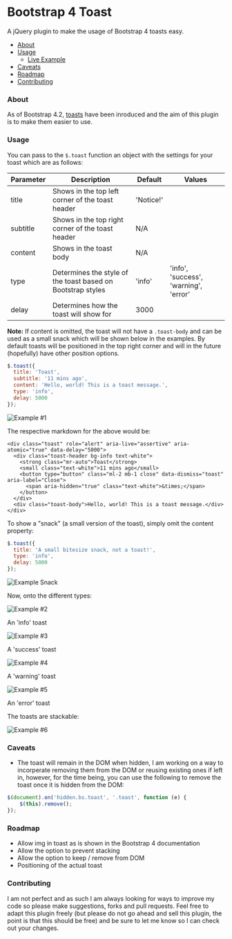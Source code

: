 # Bootstrap 4 Toast
A jQuery plugin to make the usage of Bootstrap 4 toasts easy.

* [About](#about)
* [Usage](#usage)
  * [Live Example](https://OliveEuphoricTriggers--five-nine.repl.co)
* [Caveats](#caveats)
* [Roadmap](#roadmap)
* [Contributing](#contributing)

### About

As of Bootstrap 4.2, [toasts](https://getbootstrap.com/docs/4.2/components/toasts/) have been inroduced and the aim of this plugin is to make them easier to use.

### Usage

You can pass to the `$.toast` function an object with the settings for your toast which are as follows:

| Parameter     |Description| Default | Values |
| ------------- |-----------| -------  |---------
| title         | Shows in the top left corner of the toast header | 'Notice!'|        |
| subtitle      | Shows in the top right corner of the toast header | N/A      |        |
| content       | Shows in the toast body | N/A      |
| type          | Determines the style of the toast based on Bootstrap styles | 'info'   | 'info', 'success', 'warning', 'error'
| delay         | Determines how the toast will show for | 3000

**Note:** If content is omitted, the toast will not have a `.toast-body` and can be used as a small snack which will be shown below in the examples. By default toasts will be positioned in the top right corner and will in the future (hopefully) have other position options.

```javascript
$.toast({
  title: 'Toast',
  subtitle: '11 mins ago',
  content: 'Hello, world! This is a toast message.',
  type: 'info',
  delay: 5000
});
```

![Example #1](https://i.gyazo.com/20fbdf05b57af4a76e28f66047fe6591.png)

The respective markdown for the above would be:

```
<div class="toast" role="alert" aria-live="assertive" aria-atomic="true" data-delay="5000">
  <div class="toast-header bg-info text-white">
    <strong class="mr-auto">Toast</strong>
    <small class="text-white">11 mins ago</small>
    <button type="button" class="ml-2 mb-1 close" data-dismiss="toast" aria-label="Close">
      <span aria-hidden="true" class="text-white">&times;</span>
    </button>
  </div>
  <div class="toast-body">Hello, world! This is a toast message.</div>
</div>
```

To show a "snack" (a small version of the toast), simply omit the content property:

```javascript
$.toast({
  title: 'A small bitesize snack, not a toast!',
  type: 'info',
  delay: 5000
});
```

![Example Snack](https://i.gyazo.com/e707a35836553aa9dec96025eb332ac1.png)

Now, onto the different types:

![Example #2](https://i.gyazo.com/20fbdf05b57af4a76e28f66047fe6591.png)

An 'info' toast

![Example #3](https://i.gyazo.com/51b708cb610e603f61b80a6008a45729.png)

A 'success' toast

![Example #4](https://i.gyazo.com/0844e5f70f1e73416fb38be134144844.png)

A 'warning' toast

![Example #5](https://i.gyazo.com/8ee70ce1203d112a9a30ac53e350d54d.png)

An 'error' toast

The toasts are stackable:

![Example #6](https://i.gyazo.com/da0e40283269c3c38de605b7c938fa95.png)

### Caveats

* The toast will remain in the DOM when hidden, I am working on a way to incorperate removing them from the DOM or reusing existing ones if left in, however, for the time being, you can use the following to remove the toast once it is hidden from the DOM:

```javascript
$(document).on('hidden.bs.toast', '.toast', function (e) {
    $(this).remove();
});
```

### Roadmap

* Allow img in toast as is shown in the Bootstrap 4 documentation
* Allow the option to prevent stacking
* Allow the option to keep / remove from DOM
* Positioning of the actual toast

### Contributing

I am not perfect and as such I am always looking for ways to improve my code so please make suggestions, forks and pull requests. Feel free to adapt this plugin freely (but please do not go ahead and sell this plugin, the point is that this should be free) and be sure to let me know so I can check out your changes. 

